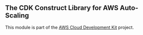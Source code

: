## The CDK Construct Library for AWS Auto-Scaling
This module is part of the [AWS Cloud Development Kit](https://github.com/awslabs/aws-cdk) project.
